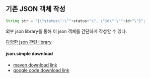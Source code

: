 ## 기존 JSON 객체 작성
```java
String str = "{\"status\":\""+status+"\", \"id\":\""+id+"\"}";
```

외부 json library를 통해 이 json 객체를 간단하게 작성할 수 있다.

[다양한 json 관련 library](https://mvnrepository.com/search?q=json)

#### json.simple download 
* [maven download link](https://mvnrepository.com/artifact/com.googlecode.json-simple/json-simple)
* [google code download link](https://code.google.com/archive/p/json-simple/downloads)

<!--stackedit_data:
eyJoaXN0b3J5IjpbLTM3NjYwMTI2NCwyMjY4NDU4NDZdfQ==
-->